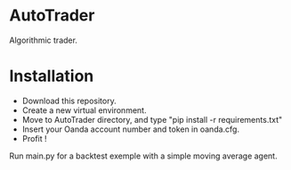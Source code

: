 # AutoTrader

Algorithmic trader. 

# Installation

- Download this repository.
- Create a new virtual environment.
- Move to AutoTrader directory, and type "pip install -r requirements.txt"
- Insert your Oanda account number and token in oanda.cfg.
- Profit !

Run main.py for a backtest exemple with a simple moving average agent.
